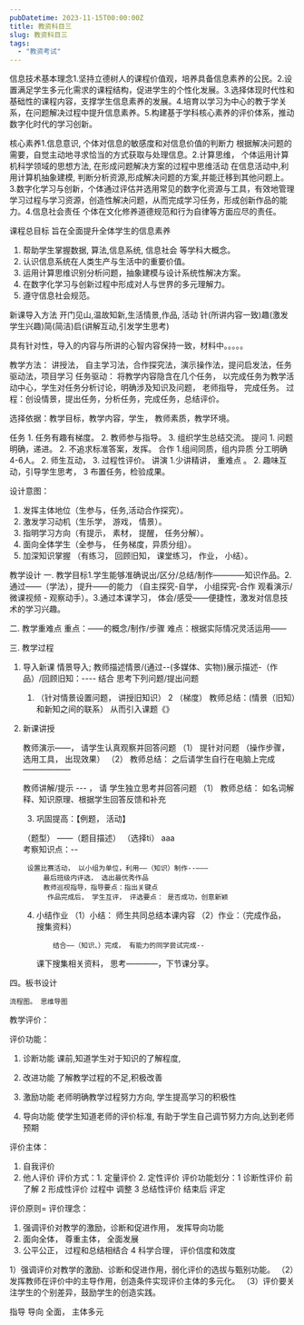 ```yaml
---
pubDatetime: 2023-11-15T00:00:00Z
title: 教资科目三
slug: 教资科目三
tags:
  - "教资考试"
---
```


信息技术基本理念1.坚持立德树人的课程价值观，培养具备信息素养的公民。2.设置满足学生多元化需求的课程结构，促进学生的个性化发展。3.选择体现时代性和基础性的课程内容，支撑学生信息素养的发展。4.培育以学习为中心的教于学关系，在问题解决过程中提升信息素养。5.构建基于学科核心素养的评价体系，推动数字化时代的学习创新。

核心素养1.信息意识, 个体对信息的敏感度和对信息价值的判断力
根据解决问题的需要，自觉主动地寻求恰当的方式获取与处理信息。2.计算思维， 个体运用计算机科学领域的思想方法, 在形成问题解决方案的过程中思维活动
在信息活动中,利用计算机抽象建模, 判断分析资源,形成解决问题的方案,并能迁移到其他问题上。3.数字化学习与创新，个体通过评估并选用常见的数字化资源与工具，有效地管理学习过程与学习资源，创造性解决问题，从而完成学习任务，形成创新作品的能力。4.信息社会责任 个体在文化修养道德规范和行为自律等方面应尽的责任。

课程总目标
旨在全面提升全体学生的信息素养

1. 帮助学生掌握数据, 算法,信息系统, 信息社会 等学科大概念。
2. 认识信息系统在人类生产与生活中的重要价值。
3. 运用计算思维识别分析问题，抽象建模与设计系统性解决方案。
4. 在数字化学习与创新过程中形成对人与世界的多元理解力。
5. 遵守信息社会规范。

新课导入方法
开门见山,温故知新,生活情景,作品, 活动
针(所讲内容一致)趣(激发学生兴趣)简(简洁)启(讲解互动,引发学生思考)

具有针对性，导入的内容与所讲的心智内容保持一致，材料中。。。。。

教学方法：
讲授法， 自主学习法，合作探究法，演示操作法，提问启发法，任务驱动法，项目学习
任务驱动： 将教学内容隐含在几个任务， 以完成任务为教学活动中心，学生对任务分析讨论，明确涉及知识及问题， 老师指导， 完成任务。
过程：创设情景，提出任务，分析任务，完成任务，总结评价。

选择依据：教学目标，教学内容，学生， 教师素质，教学环境。

任务 1. 任务有趣有梯度。 2. 教师参与指导。 3. 组织学生总结交流。
提问 1. 问题明确，递进。 2. 不追求标准答案，发挥。
合作 1.组间同质，组内异质 分工明确 4-6人。 2. 师生互动， 3. 过程性评价。
讲演 1.少讲精讲， 重难点 。 2. 趣味互动，引导学生思考， 3 布置任务，检验成果。

设计意图：

1. 发挥主体地位（生参与，任务,活动合作探究）。
2. 激发学习动机（生乐学， 游戏， 情景）。
3. 指明学习方向（有提示， 素材， 提醒， 任务分解）。
4. 面向全体学生（全参与， 任务梯度，异质分组）。
5. 加深知识掌握 （有练习， 回顾旧知， 课堂练习， 作业， 小结）。

教学设计
一. 教学目标1.学生能够准确说出/区分/总结/制作————知识作品。2.通过——（学法），提升——的能力 （自主探究-自学， 小组探究-合作 观看演示/微课视频 - 观察动手）。3.通过本课学习， 体会/感受——便捷性，激发对信息技术的学习兴趣。

二. 教学重难点
重点：——的概念/制作/步骤
难点：根据实际情况灵活运用——

三. 教学过程

1.  导入新课
    情景导入;
    教师描述情景/(通过--(多媒体、实物))展示描述-（作品）/回顾旧知：---- 结合 思考下列问题/提出问题

    1. （针对情景设置问题， 讲授旧知识）
       2 （梯度）
       教师总结：(情景（旧知）和新知之间的联系） 从而引入课题《》

2.  新课讲授

    教师演示——， 请学生认真观察并回答问题
    （1） 提针对问题 （操作步骤， 选用工具， 出现效果）
    （2）
    教师总结：
    之后请学生自行在电脑上完成——————

    教师讲解/提示 --- ， 请 学生独立思考并回答问题
    （1）
    教师总结： 如名词解释、知识原理、根据学生回答反馈和补充

    3. 巩固提高：【例题， 活动】

    （题型） ——（题目描述） （选择ti） aaa  
     考察知识点：--

         设置比赛活动， 以小组为单位，利用——（知识）制作--———
             最后班级内评选， 选出最优秀作品
             教师巡视指导，指导要点：指出关键点
              作品完成后， 学生互评， 评选要点： 是否成功，创意新颖

    4.  小结作业
        （1）小结： 师生共同总结本课内容
        （2）作业：（完成作品， 搜集资料）

                结合——（知识、）完成， 有能力的同学尝试完成--

        课下搜集相关资料， 思考————，下节课分享。

四。板书设计

    流程图。 思维导图

教学评价：

评价功能：

1. 诊断功能 课前,知道学生对于知识的了解程度,

2. 改进功能 了解教学过程的不足,积极改善

3. 激励功能 老师明确教学过程努力方向, 学生提高学习的积极性

4. 导向功能 使学生知道老师的评价标准, 有助于学生自己调节努力方向,达到老师预期

评价主体：

1. 自我评价
2. 他人评价
   评价方式：1. 定量评价 2. 定性评价
   评价功能划分：1
   诊断性评价 前 了解 2
   形成性评价 过程中 调整
   3 总结性评价 结束后 评定

评价原则= 评价理念：

1. 强调评价对教学的激励，诊断和促进作用， 发挥导向功能
2. 面向全体， 尊重主体， 全面发展
3. 公平公正， 过程和总结相结合
   4 科学合理， 评价信度和效度

1）强调评价对教学的激励、诊断和促进作用，弱化评价的选拔与甄别功能。
（2）发挥教师在评价中的主导作用，创造条件实现评价主体的多元化。
（3）评价要关注学生的个别差异，鼓励学生的创造实践。

指导 导向 全面， 主体多元
